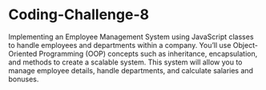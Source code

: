# Coding-Challenge-8
Implementing an Employee Management System using JavaScript classes to handle employees and departments within a company. You’ll use Object-Oriented Programming (OOP) concepts such as inheritance, encapsulation, and methods to create a scalable system. This system will allow you to manage employee details, handle departments, and calculate salaries and bonuses.
